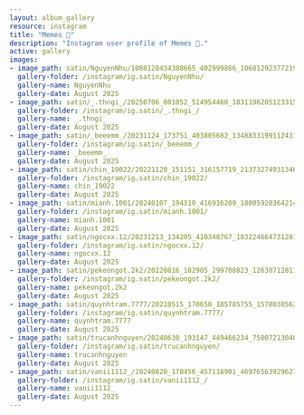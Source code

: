 ```yaml
---
layout: album_gallery
resource: instagram
title: "Memes 👺"
description: "Instagram user profile of Memes 👺."
active: gallery
images:
- image_path: satin/NguyenNhu/1068128434388665_402999866_1068129237721918_2774767527195796319_n.jpg
  gallery-folder: /instagram/ig.satin/NguyenNhu/
  gallery-name: NguyenNhu
  gallery-date: August 2025
- image_path: satin/_.thngi_/20250706_001052_514954460_18311962051233157_5296631046346408836_n.jpg
  gallery-folder: /instagram/ig.satin/_.thngi_/
  gallery-name: _.thngi_
  gallery-date: August 2025
- image_path: satin/_beeemm_/20231124_173751_403805682_1348833199112431_8593621213905350936_n.jpg
  gallery-folder: /instagram/ig.satin/_beeemm_/
  gallery-name: _beeemm_
  gallery-date: August 2025
- image_path: satin/chin_19022/20221120_151151_316157719_2137327493134685_3187302902173809504_n.jpg
  gallery-folder: /instagram/ig.satin/chin_19022/
  gallery-name: chin_19022
  gallery-date: August 2025
- image_path: satin/mianh.1001/20240107_194310_416916209_18005920364214000_4865527038397256605_n.jpg
  gallery-folder: /instagram/ig.satin/mianh.1001/
  gallery-name: mianh.1001
  gallery-date: August 2025
- image_path: satin/ngocxx.12/20231213_134205_410348767_18322466473128170_3255843587164757816_n.jpg
  gallery-folder: /instagram/ig.satin/ngocxx.12/
  gallery-name: ngocxx.12
  gallery-date: August 2025
- image_path: satin/pekeongot.2k2/20220816_182905_299708823_1263071281124057_7944571854910510993_n.jpg
  gallery-folder: /instagram/ig.satin/pekeongot.2k2/
  gallery-name: pekeongot.2k2
  gallery-date: August 2025
- image_path: satin/quynhtram.7777/20210515_170658_185785755_1578030562386992_5283629615853189472_n.jpg
  gallery-folder: /instagram/ig.satin/quynhtram.7777/
  gallery-name: quynhtram.7777
  gallery-date: August 2025
- image_path: satin/trucanhnguyen/20240630_193147_449466234_750072130406338_8039787054552951016_n.jpg
  gallery-folder: /instagram/ig.satin/trucanhnguyen/
  gallery-name: trucanhnguyen
  gallery-date: August 2025
- image_path: satin/vanii1112_/20240828_170456_457118901_469765639296271_3461577260146627822_n.jpg
  gallery-folder: /instagram/ig.satin/vanii1112_/
  gallery-name: vanii1112_
  gallery-date: August 2025
---
```

